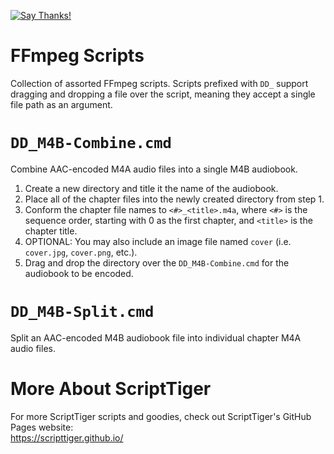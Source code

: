 [![Say Thanks!](https://img.shields.io/badge/Say%20Thanks-!-1EAEDB.svg)](https://docs.google.com/forms/d/e/1FAIpQLSfBEe5B_zo69OBk19l3hzvBmz3cOV6ol1ufjh0ER1q3-xd2Rg/viewform)

# FFmpeg Scripts
Collection of assorted FFmpeg scripts. Scripts prefixed with `DD_` support dragging and dropping a file over the script, meaning they accept a single file path as an argument.

# `DD_M4B-Combine.cmd`
Combine AAC-encoded M4A audio files into a single M4B audiobook.

1. Create a new directory and title it the name of the audiobook.  
2. Place all of the chapter files into the newly created directory from step 1.  
3. Conform the chapter file names to `<#>_<title>.m4a`, where `<#>` is the sequence order, starting with 0 as the first chapter, and `<title>` is the chapter title.  
4. OPTIONAL: You may also include an image file named `cover` (i.e. `cover.jpg`, `cover.png`, etc.).  
5. Drag and drop the directory over the `DD_M4B-Combine.cmd` for the audiobook to be encoded.

# `DD_M4B-Split.cmd`
Split an AAC-encoded M4B audiobook file into individual chapter M4A audio files.

# More About ScriptTiger

For more ScriptTiger scripts and goodies, check out ScriptTiger's GitHub Pages website:  
https://scripttiger.github.io/

